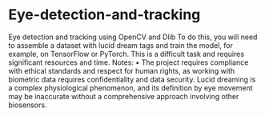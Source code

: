 # Eye-detection-and-tracking
Eye detection and tracking using OpenCV and Dlib
To do this, you will need to assemble a dataset with lucid dream tags and train the model, for example, on TensorFlow or PyTorch. This is a difficult task and requires significant resources and time.
Notes:
• The project requires compliance with ethical standards and respect for human rights, as working with biometric data requires confidentiality and data security.
 Lucid dreaming is a complex physiological phenomenon, and its definition by eye movement may be inaccurate without a comprehensive approach involving other biosensors.
